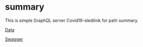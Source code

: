 # summary

This is simple GraphQL server Covid19-sledilnik for path summary.

[Data](https://covid-19.sledilnik.org/sl/data)

[Swagger](https://api.sledilnik.org/swagger/index.html#/Summary)
